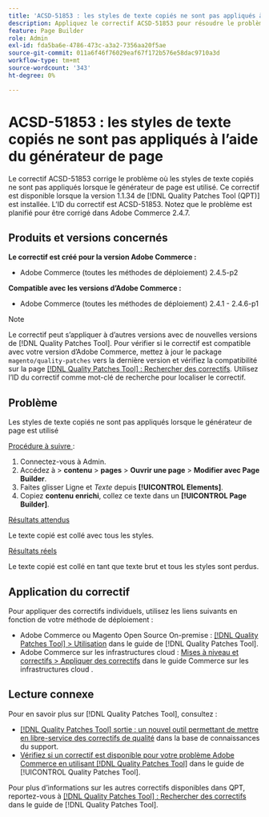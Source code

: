 ```yaml
---
title: 'ACSD-51853 : les styles de texte copiés ne sont pas appliqués à l’aide du générateur de page'
description: Appliquez le correctif ACSD-51853 pour résoudre le problème d’Adobe Commerce en raison duquel les styles de texte copiés ne sont pas appliqués lors de l’utilisation du générateur de page.
feature: Page Builder
role: Admin
exl-id: fda5ba6e-4786-473c-a3a2-7356aa20f5ae
source-git-commit: 011a6f46f76029eaf67f172b576e58dac9710a3d
workflow-type: tm+mt
source-wordcount: '343'
ht-degree: 0%

---
```


# ACSD-51853 : les styles de texte copiés ne sont pas appliqués à l’aide du générateur de page

Le correctif ACSD-51853 corrige le problème où les styles de texte copiés ne sont pas appliqués lorsque le générateur de page est utilisé. Ce correctif est disponible lorsque la version 1.1.34 de [!DNL Quality Patches Tool (QPT)] est installée. L’ID du correctif est ACSD-51853. Notez que le problème est planifié pour être corrigé dans Adobe Commerce 2.4.7.

## Produits et versions concernés

**Le correctif est créé pour la version Adobe Commerce :**

* Adobe Commerce (toutes les méthodes de déploiement) 2.4.5-p2

**Compatible avec les versions d’Adobe Commerce :**

* Adobe Commerce (toutes les méthodes de déploiement) 2.4.1 - 2.4.6-p1

>[!NOTE]
>
>Le correctif peut s’appliquer à d’autres versions avec de nouvelles versions de [!DNL Quality Patches Tool]. Pour vérifier si le correctif est compatible avec votre version d’Adobe Commerce, mettez à jour le package `magento/quality-patches` vers la dernière version et vérifiez la compatibilité sur la page [[!DNL Quality Patches Tool] : Rechercher des correctifs](https://experienceleague.adobe.com/tools/commerce-quality-patches/index.html?lang=fr). Utilisez l’ID du correctif comme mot-clé de recherche pour localiser le correctif.

## Problème

Les styles de texte copiés ne sont pas appliqués lorsque le générateur de page est utilisé

<u>Procédure à suivre </u> :

1. Connectez-vous à Admin.
1. Accédez à > **contenu** > **pages** > **Ouvrir une page** > **Modifier avec Page Builder**.
1. Faites glisser Ligne et *Texte* depuis **[!UICONTROL Elements]**.
1. Copiez **contenu enrichi**, collez ce texte dans un **[!UICONTROL Page Builder]**.

<u>Résultats attendus</u>

Le texte copié est collé avec tous les styles.

<u>Résultats réels</u>

Le texte copié est collé en tant que texte brut et tous les styles sont perdus.

## Application du correctif

Pour appliquer des correctifs individuels, utilisez les liens suivants en fonction de votre méthode de déploiement :

* Adobe Commerce ou Magento Open Source On-premise : [[!DNL Quality Patches Tool] > Utilisation](/help/tools/quality-patches-tool/usage.md) dans le guide de [!DNL Quality Patches Tool].
* Adobe Commerce sur les infrastructures cloud : [Mises à niveau et correctifs > Appliquer des correctifs](https://experienceleague.adobe.com/docs/commerce-cloud-service/user-guide/develop/upgrade/apply-patches.html?lang=fr) dans le guide Commerce sur les infrastructures cloud .

## Lecture connexe

Pour en savoir plus sur [!DNL Quality Patches Tool], consultez :

* [[!DNL Quality Patches Tool] sortie : un nouvel outil permettant de mettre en libre-service des correctifs de qualité](https://experienceleague.adobe.com/fr/docs/commerce-operations/tools/quality-patches-tool/quality-patches-tool-to-self-serve-quality-patches) dans la base de connaissances du support.
* [Vérifiez si un correctif est disponible pour votre problème Adobe Commerce en utilisant [!DNL Quality Patches Tool]](/help/tools/quality-patches-tool/patches-available-in-qpt/check-patch-for-magento-issue-with-magento-quality-patches.md) dans le guide de [!UICONTROL Quality Patches Tool].


Pour plus d’informations sur les autres correctifs disponibles dans QPT, reportez-vous à [[!DNL Quality Patches Tool] : Rechercher des correctifs](https://experienceleague.adobe.com/tools/commerce-quality-patches/index.html?lang=fr) dans le guide de [!DNL Quality Patches Tool].
